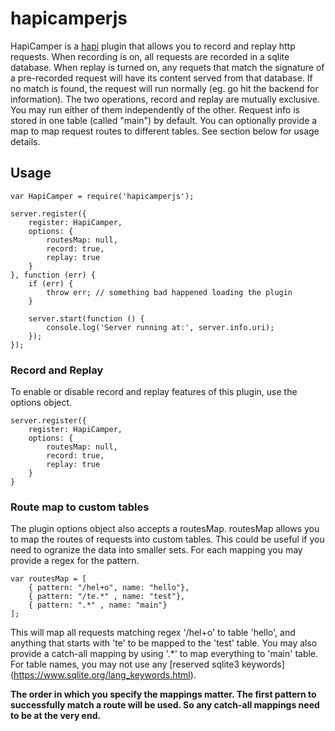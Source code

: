 # hapicamperjs

HapiCamper is a [hapi](https://github.com/hapijs/hapi) plugin that allows you to record and replay http requests. When recording is on, all requests are recorded in a sqlite database. When replay is turned on, any requets that match the signature of a pre-recorded request will have its content served from that database. If no match is found, the request will run normally (eg. go hit the backend for information). The two operations, record and replay are mutually exclusive. You may run either of them independently of the other. Request info is stored in one table (called "main") by default. You can optionally provide a map to map request routes to different tables. See section below for usage details.

## Usage
```
var HapiCamper = require('hapicamperjs');

server.register({
    register: HapiCamper,
    options: {
        routesMap: null,
        record: true,
        replay: true
    }
}, function (err) {
    if (err) {
        throw err; // something bad happened loading the plugin
    }

  	server.start(function () {
  	    console.log('Server running at:', server.info.uri);
  	});
});
```

### Record and Replay

To enable or disable record and replay features of this plugin, use the options object.
```
server.register({
    register: HapiCamper,
    options: {
        routesMap: null,
        record: true,
        replay: true
    }
}
```


### Route map to custom tables

The plugin options object also accepts a routesMap. routesMap allows you to map the routes of requests into custom tables. This could be useful if you need to ogranize the data into smaller sets. For each mapping you may provide a regex for the pattern.
```
var routesMap = [
    { pattern: "/hel+o", name: "hello"},
    { pattern: "/te.*" , name: "test"},
    { pattern: ".*" , name: "main"}
];
```

This will map all requests matching regex '/hel+o' to table 'hello', and anything that starts with 'te' to be mapped to the 'test' table. You may also provide a catch-all mapping by using '.*' to map everything to 'main' table. For table names, you may not use any [reserved sqlite3 keywords] (https://www.sqlite.org/lang_keywords.html).

**The order in which you specify the mappings matter. The first pattern to successfully match a route will be used. So any catch-all mappings need to be at the very end.**
